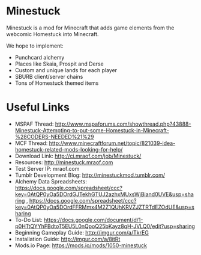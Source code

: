 Minestuck
=========

Minestuck is a mod for Minecraft that adds game elements from the webcomic Homestuck into Minecraft.

We hope to implement:
* Punchcard alchemy
* Places like Skaia, Prospit and Derse
* Custom and unique lands for each player
* SBURB client/server chains
* Tons of Homestuck themed items

Useful Links
============

* MSPAF Thread: http://www.mspaforums.com/showthread.php?43888-Minestuck-Attempting-to-put-some-Homestuck-in-Minecraft-%28CODERS-NEEDED%21%29
* MCF Thread: http://www.minecraftforum.net/topic/821039-idea-homestuck-related-mods-looking-for-help/
* Download Link: http://ci.mraof.com/job/Minestuck/
* Resources: http://minestuck.mraof.com
* Test Server IP: mraof.com
* Tumblr Development Blog: http://minestuckmod.tumblr.com/
* Alchemy Data Spreadsheets: https://docs.google.com/spreadsheet/ccc?key=0AtQP0yOa5DOrdGJTekhGTUJ2azhxMUxsWjBiand0UVE&usp=sharing , https://docs.google.com/spreadsheet/ccc?key=0AtQP0yOa5DOrdFFRMmx4M2Z1QUhKRVZJZTRTdEZOdUE&usp=sharing
* To-Do List: https://docs.google.com/document/d/1-p0HTtQYYhFBdtoT5EU5L0nQpoQ25bKayz8qH-JVLQ0/edit?usp=sharing
* Beginning Gameplay Guide: http://imgur.com/a/TkrEG
* Installation Guide: http://imgur.com/a/8itRt
* Mods.io Page: https://mods.io/mods/1050-minestuck